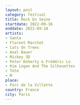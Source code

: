 ```yaml
---
layout: post
category: festival
title: Rock En Seine
startdate: 2022-09-16
enddate: 2022-09-18
artists: 
- Santa
- Florent Marchet
- Cats On Trees
- Axel Bauer
- Mickey 3D
- Peter Doherty & Frédéric Lo
- Kim Logan And The Silhouettes
- Tété
- M
place: 
- Parc de la Villette
country: France
city: Paris
---
```


